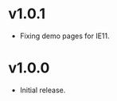 v1.0.1
==================
* Fixing demo pages for IE11.

v1.0.0
==================
* Initial release.
